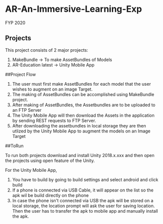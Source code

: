 # AR-An-Immersive-Learning-Exp
FYP 2020

## Projects 

This project consists of 2 major projects:

1) MakeBundle -> To make AssetBundles of Models
2) AR-Education latest -> Unity Mobile App

##Project Flow

1) The user must first make AssetBundles for each model that the user wishes to augment on an image Target.
2) The making of AssetBundles can be accomplished using MakeBundle project.
3) After making of AssetBundles, the Assetbundles are to be uploaded to an FTP Server
4) The Unity Mobile App will then download the Assets in the application by sending REST requests to FTP Server.
5) After downloading the assetbundles in local storage they are then utlized by the Unity Mobile App to augment the models on an Image Target

##ToRun

To run both projects download and install Unity 2018.x.xxx and then open the projects using open feature of the Unity.

For the Unity Mobile App,
1) You have to build by going to build settings and select android and click build
2) If a phone is connected via USB Cable, it will appear on the list so the apk wil be build directly on the phone
3) In case the phone isn't connected via USB the apk will be stored on a local storage, the location prompt will ask the user for saving location. Then the user has to transfer the apk to mobile app and manually install the apk.